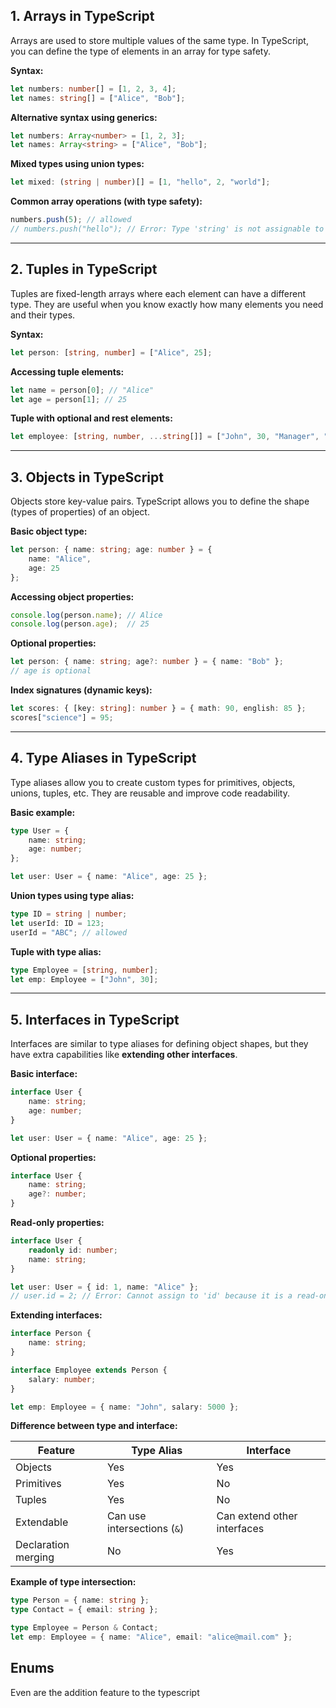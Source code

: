 ## **1. Arrays in TypeScript**

Arrays are used to store multiple values of the same type. In TypeScript, you can define the type of elements in an array for type safety.

**Syntax:**

```ts
let numbers: number[] = [1, 2, 3, 4];
let names: string[] = ["Alice", "Bob"];
```

**Alternative syntax using generics:**

```ts
let numbers: Array<number> = [1, 2, 3];
let names: Array<string> = ["Alice", "Bob"];
```

**Mixed types using union types:**

```ts
let mixed: (string | number)[] = [1, "hello", 2, "world"];
```

**Common array operations (with type safety):**

```ts
numbers.push(5); // allowed
// numbers.push("hello"); // Error: Type 'string' is not assignable to type 'number'
```

---

## **2. Tuples in TypeScript**

Tuples are fixed-length arrays where each element can have a different type. They are useful when you know exactly how many elements you need and their types.

**Syntax:**

```ts
let person: [string, number] = ["Alice", 25];
```

**Accessing tuple elements:**

```ts
let name = person[0]; // "Alice"
let age = person[1]; // 25
```

**Tuple with optional and rest elements:**

```ts
let employee: [string, number, ...string[]] = ["John", 30, "Manager", "HR"];
```

---

## **3. Objects in TypeScript**

Objects store key-value pairs. TypeScript allows you to define the shape (types of properties) of an object.

**Basic object type:**

```ts
let person: { name: string; age: number } = {
    name: "Alice",
    age: 25
};
```

**Accessing object properties:**

```ts
console.log(person.name); // Alice
console.log(person.age);  // 25
```

**Optional properties:**

```ts
let person: { name: string; age?: number } = { name: "Bob" };
// age is optional
```

**Index signatures (dynamic keys):**

```ts
let scores: { [key: string]: number } = { math: 90, english: 85 };
scores["science"] = 95;
```

---

## **4. Type Aliases in TypeScript**

Type aliases allow you to create custom types for primitives, objects, unions, tuples, etc. They are reusable and improve code readability.

**Basic example:**

```ts
type User = {
    name: string;
    age: number;
};

let user: User = { name: "Alice", age: 25 };
```

**Union types using type alias:**

```ts
type ID = string | number;
let userId: ID = 123;
userId = "ABC"; // allowed
```

**Tuple with type alias:**

```ts
type Employee = [string, number];
let emp: Employee = ["John", 30];
```

---

## **5. Interfaces in TypeScript**

Interfaces are similar to type aliases for defining object shapes, but they have extra capabilities like **extending other interfaces**.

**Basic interface:**

```ts
interface User {
    name: string;
    age: number;
}

let user: User = { name: "Alice", age: 25 };
```

**Optional properties:**

```ts
interface User {
    name: string;
    age?: number;
}
```

**Read-only properties:**

```ts
interface User {
    readonly id: number;
    name: string;
}

let user: User = { id: 1, name: "Alice" };
// user.id = 2; // Error: Cannot assign to 'id' because it is a read-only property
```

**Extending interfaces:**

```ts
interface Person {
    name: string;
}

interface Employee extends Person {
    salary: number;
}

let emp: Employee = { name: "John", salary: 5000 };
```

**Difference between type and interface:**

|Feature|Type Alias|Interface|
|---|---|---|
|Objects|Yes|Yes|
|Primitives|Yes|No|
|Tuples|Yes|No|
|Extendable|Can use intersections (`&`)|Can extend other interfaces|
|Declaration merging|No|Yes|

**Example of type intersection:**

```ts
type Person = { name: string };
type Contact = { email: string };

type Employee = Person & Contact;
let emp: Employee = { name: "Alice", email: "alice@mail.com" };
```

## Enums
Even are the addition feature to the typescript